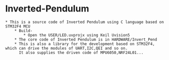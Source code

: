 # Inverted-Pendulum
    * This is a source code of Inverted Pendulum using C language based on STM32F4 MCU
        * Build-
            * Open the USER/LED.uvprojx using Keil Uvision5
        * The core code of Inverted Pendulum is in HARDWARE/Invert_Pend
        * This is also a library for the development based on STM32F4, which can drive the modules of UART,I2C,QEI and so on.
          It also supplies the driven code of MPU6050,NRF24L01...
